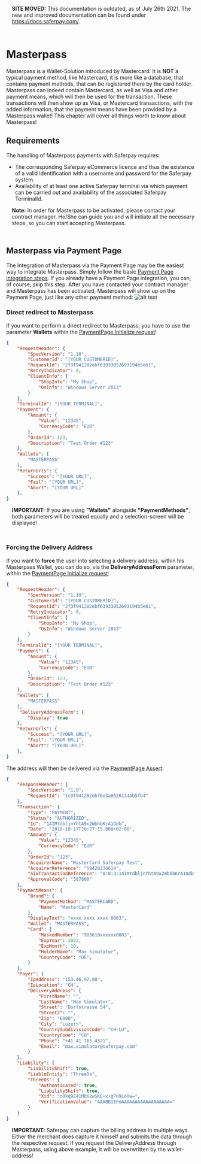 <div class="warning" style="min-height: 75px;">
  <span class="glyphicon glyphicon-exclamation-sign" style="color: rgb(240, 169, 43);font-size: 55px;float: left;height: 75px;margin-right: 15px;margin-top: 0px;"></span>
  <p><strong>SITE MOVED:</strong> This documentation is outdated, as of July 26th 2021. The new and improved documentation can be found under <a href="https://docs.saferpay.com/home/integration-guide/introduction">https://docs.saferpay.com/</a>.</p>
</div>

# Masterpass

Masterpass is a Wallet-Solution introduced by Mastercard.
It is **NOT** a typical payment method, like Mastercard, it is more like a database, that contains payment methods, that can be registered there by the card holder.
Masterpass can indeed contain Mastercard, as well as Visa and other payment means, which will then be used for the transaction. These transactions will then show up as Visa, or Mastercard transactions, with the added information, that the payment means have been provided by a Masterpass wallet!
This chapter will cover all things worth to know about Masterpass!

## <a name="mp-req"></a> Requirements

The handling of Masterpass payments with Saferpay requires:

* The corresponding Saferpay eCommerce licence and thus the existence of a valid identification with a username and password for the Saferpay system.
* Availability of at least one active Saferpay terminal via which payment can be carried out and availability of the associated Saferpay TerminalId.

<div class="info" style="min-height: 75px;">
  <span class="glyphicon glyphicon-info-sign" style="color: rgb(110, 199, 215);font-size: 55px;height: 75px;float: left;margin-right: 15px;margin-top: 0px;"></span>
  <p><strong>Note:</strong> In order for Masterpass to be activated, please contact your contract manager. He/She can guide you and will initiate all the necessary steps, so you can start accepting Masterpass.</p>
</div>

## <a name="mp-pp"></a> Masterpass via Payment Page

The Integration of Masterpass via the Payment Page may be the easiest way to integrate Masterpass.
Simply follow the basic [Payment Page integration steps](Integration_PP.html). If you already have a Payment Page integration, you can, of course, skip this step. After you have contacted your contract manager and Masterpass has been activated, Masterpass will show up on the Payment Page, just like any other payment method:
![alt text](https://raw.githubusercontent.com/saferpay/sndbx/master/images/MasterpassPPage.PNG "Masterpass Payment Page")

### Direct redirect to Masterpass

If you want to perform a direct redirect to Masterpass, you have to use the parameter **Wallets** within the [PaymentPage Initialize request](https://saferpay.github.io/jsonapi/#Payment_v1_PaymentPage_Initialize)!

```json 
{
    "RequestHeader": {
        "SpecVersion": "1.10",
        "CustomerId": "[YOUR CUSTOMERID]",
        "RequestId": "2f3f941282ebf63933052693194b5e61",
        "RetryIndicator": 0,
        "ClientInfo": {
            "ShopInfo": "My Shop",
            "OsInfo": "Windows Server 2013"
        }
    },
    "TerminalId": "[YOUR TERMINAL]",
    "Payment": {
        "Amount": {
            "Value": "12345",
            "CurrencyCode": "EUR"
        },
        "OrderId": 123,
        "Description": "Test Order #123"
    },
    "Wallets": [
        "MASTERPASS"
    ],
    "ReturnUrls": {
        "Success": "[YOUR URL]",
        "Fail": "[YOUR URL]",
        "Abort": "[YOUR URL]"
    },
}

```

<div class="info" style="min-height: 75px;">
  <span class="glyphicon glyphicon-info-sign" style="color: rgb(110, 199, 215);font-size: 55px;height: 75px;float: left;margin-right: 15px;margin-top: 0px;"></span>
  <p><strong>IMPORTANT:</strong> If you are using <strong>"Wallets"</strong> alongside <strong>"PaymentMethods"</strong>, both parameters will be treated equally and a selection-screen will be displayed!</p>
</div>



### Forcing the Delivery Address

If you want to **force** the user into selecting a delivery address, within his Masterpass Wallet, you can do so, via the **DeliveryAddressForm** parameter, within the [PaymentPage Initialize request](https://saferpay.github.io/jsonapi/#Payment_v1_PaymentPage_Initialize):

```json 
{
    "RequestHeader": {
        "SpecVersion": "1.10",
        "CustomerId": "[YOUR CUSTOMERID]",
        "RequestId": "2f3f941282ebf63933052693194b5e61",
        "RetryIndicator": 0,
        "ClientInfo": {
            "ShopInfo": "My Shop",
            "OsInfo": "Windows Server 2013"
        }
    },
    "TerminalId": "[YOUR TERMINAL]",
    "Payment": {
        "Amount": {
            "Value": "12345",
            "CurrencyCode": "EUR"
        },
        "OrderId": 123,
        "Description": "Test Order #123"
    },
    "Wallets": [
        "MASTERPASS"
    ],
     "DeliveryAddressForm": {
        "Display": true
    },
    "ReturnUrls": {
        "Success": "[YOUR URL]",
        "Fail": "[YOUR URL]",
        "Abort": "[YOUR URL]"
    },
}

```

The address will then be delivered via the [PaymentPage Assert](https://saferpay.github.io/jsonapi/#Payment_v1_PaymentPage_Assert):

```json 
{
    "ResponseHeader": {
        "SpecVersion": "1.9",
        "RequestId": "1c9f941282ebf6e3a05261144b5fb4"
    },
    "Transaction": {
        "Type": "PAYMENT",
        "Status": "AUTHORIZED",
        "Id": "14IMtdbljnYhtA9x2WbhbKrA1Odb",
        "Date": "2018-10-17T16:27:15.000+02:00",
        "Amount": {
            "Value": "12345",
            "CurrencyCode": "EUR"
        },
        "OrderId": "123",
        "AcquirerName": "MasterCard Saferpay Test",
        "AcquirerReference": "59428236614",
        "SixTransactionReference": "0:0:3:14IMtdbljnYhtA9x2WbhbKrA1Odb",
        "ApprovalCode": "387800"
    },
    "PaymentMeans": {
        "Brand": {
            "PaymentMethod": "MASTERCARD",
            "Name": "MasterCard"
        },
        "DisplayText": "xxxx xxxx xxxx 0003",
        "Wallet": "MASTERPASS",
        "Card": {
            "MaskedNumber": "903010xxxxxx0003",
            "ExpYear": 2022,
            "ExpMonth": 10,
            "HolderName": "Max Simulator",
            "CountryCode": "DE",
        }
    },
    "Payer": {
        "IpAddress": "153.46.97.98",
        "IpLocation": "CH",
        "DeliveryAddress": {
            "FirstName": "",
            "LastName": "Max Simulator",
            "Street": "Dorfstrasse 54",
            "Street2": "",
            "Zip": "6000",
            "City": "Luzern",
            "CountrySubdivisionCode": "CH-LU",
            "CountryCode": "CH",
            "Phone": "+41 41 765-4321",
            "Email": "max.simulator@saferpay.com"
        }
    },
    "Liability": {
        "LiabilityShift": true,
        "LiableEntity": "ThreeDs",
        "ThreeDs": {
            "Authenticated": true,
            "LiabilityShift": true,
            "Xid": "n0kq9Z41MKK2wSKE+x+gPH9LoOw=",
            "VerificationValue": "AAABBIIFmAAAAAAAAAAAAAAAAAA="
        }
    }
}


```

<div class="warning" style="min-height: 75px;">
  <span class="glyphicon glyphicon-exclamation-sign" style="color: rgb(240, 169, 43);font-size: 55px;float: left;height: 75px;margin-right: 15px;margin-top: 0px;"></span>
  <p><strong>IMPORTANT:</strong> Saferpay can capture the billing address in multiple ways. Either the merchant does capture it himself and submits the data through the respective request. If you request the DeliveryAddress through Masterpass, using above example, it will be overwritten by the wallet-address!</p>
</div>



